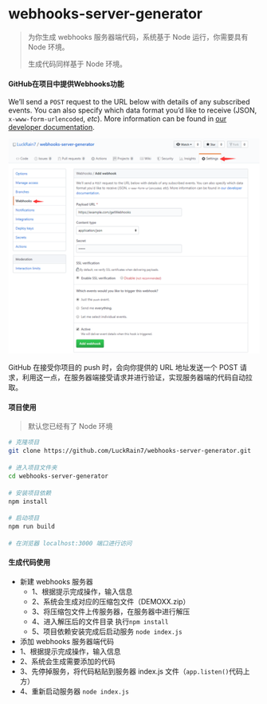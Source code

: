 # webhooks-server-generator

> 为你生成 webhooks 服务器端代码，系统基于 Node 运行，你需要具有 Node 环境。
>
> 生成代码同样基于 Node 环境。

#### GitHub在项目中提供Webhooks功能

We’ll send a `POST` request to the URL below with details of any subscribed events. You can also specify which data format you’d like to receive (JSON, `x-www-form-urlencoded`, *etc*). More information can be found in [our developer documentation](https://developer.github.com/webhooks/). 

![webhook](./md-img/webhooks.png)

GitHub 在接受你项目的 push 时，会向你提供的 URL 地址发送一个 POST 请求，利用这一点，在服务器端接受请求并进行验证，实现服务器端的代码自动拉取。



#### 项目使用

> 默认您已经有了 Node 环境



```bash
# 克隆项目
git clone https://github.com/LuckRain7/webhooks-server-generator.git

# 进入项目文件夹
cd webhooks-server-generator

# 安装项目依赖
npm install

# 启动项目
npm run build

# 在浏览器 localhost:3000 端口进行访问

```



#### 生成代码使用

- 新建 webhooks 服务器 
  - 1、根据提示完成操作，输入信息
  - 2、系统会生成对应的压缩包文件（DEMOXX.zip）
  - 3、将压缩包文件上传服务器，在服务器中进行解压
  - 4、进入解压后的文件目录 执行`npm install`
  - 5、项目依赖安装完成后启动服务 `node index.js`
-  添加 webhooks 服务器端代码 
  - 1、根据提示完成操作，输入信息
  - 2、系统会生成需要添加的代码
  - 3、先停掉服务，将代码粘贴到服务器 index.js 文件（`app.listen()`代码上方）
  - 4、重新启动服务器  `node index.js`

